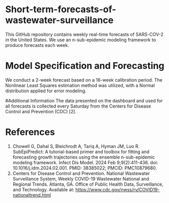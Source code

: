 # Short-term-forecasts-of-wastewater-surveillance
This GitHub repository contains weekly real-time forecasts of SARS-COV-2 in the United States. We use an n-sub-epidemic modeling framework to produce forecasts each week.


# Model Specification and Forecasting
We conduct a 2-week forecast based on a 16-week calibration period. The Nonlinear Least Squares estimation method was utilized, with a Normal distribution applied for error modeling.

#Additional Information
The data presented on the dashboard and used for all forecasts is collected every Saturday from the Centers for Disease Control and Prevention (CDC) [2]. 


# References
1. Chowell G, Dahal S, Bleichrodt A, Tariq A, Hyman JM, Luo R. SubEpiPredict: A tutorial-based primer and toolbox for fitting and forecasting growth trajectories using the ensemble n-sub-epidemic modeling framework. Infect Dis Model. 2024 Feb 9;9(2):411-436. doi: 10.1016/j.idm.2024.02.001. PMID: 38385022; PMCID: PMC10879680.
2. Centers for Disease Control and Prevention. National Wastewater Surveillance System, Weekly COVID-19 Wastewater National and Regional Trends. Atlanta, GA. Office of Public Health Data, Surveillance, and Technology. Available at:
   https://www.cdc.gov/nwss/rv/COVID19-nationaltrend.html
